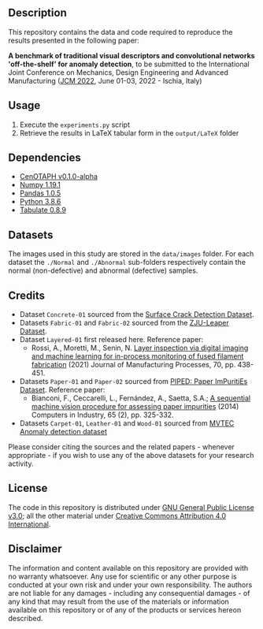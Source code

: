 ## Description
This repository contains the data and code required to reproduce the results presented in the following paper:

__A benchmark of traditional visual descriptors and convolutional networks 'off-the-shelf' for anomaly detection__, to be submitted to the International Joint Conference on Mechanics, Design Engineering and Advanced Manufacturing ([JCM 2022](https://www.associazioneadm.it/jcm2022/index.php), June 01-03, 2022 - Ischia, Italy)

## Usage
1. Execute the `experiments.py` script
2. Retrieve the results in LaTeX tabular form in the `output/LaTeX` folder

## Dependencies
- [CenOTAPH v0.1.0-alpha](https://github.com/bianconif/CenOTAPH)
- [Numpy 1.19.1](https://numpy.org/)
- [Pandas 1.0.5](https://pandas.pydata.org/)
- [Python 3.8.6](https://www.python.org/)
- [Tabulate 0.8.9](https://pypi.org/project/tabulate/)

## Datasets
The images used in this study are stored in the `data/images` folder. For each dataset the `./Normal` and `./Abnormal` sub-folders respectively contain the normal (non-defective) and abnormal (defective) samples.

## Credits
- Dataset `Concrete-01` sourced from the [Surface Crack Detection Dataset](https://www.kaggle.com/arunrk7/surface-crack-detection).
- Datasets `Fabric-01` and `Fabric-02` sourced from the [ZJU-Leaper Dataset](https://github.com/nico-zck/ZJU-Leaper-Dataset).
- Dataset `Layered-01` first released here. Reference paper:
  - Rossi, A., Moretti, M., Senin, N. [Layer inspection via digital imaging and machine learning for in-process monitoring of fused filament fabrication](https://doi.org/10.1016/j.jmapro.2021.08.057) (2021) Journal of Manufacturing Processes, 70, pp. 438-451.
- Datasets `Paper-01` and `Paper-02` sourced from [PIPED: Paper ImPuritiEs Dataset](https://github.com/bianconif/PIPED). Reference paper:
  - Bianconi, F., Ceccarelli, L., Fernández, A., Saetta, S.A.; [A sequential machine vision procedure for assessing paper impurities](https://doi.org/10.1016/j.compind.2013.12.001) (2014) Computers in Industry, 65 (2), pp. 325-332.
- Datasets `Carpet-01`, `Leather-01` and `Wood-01` sourced from [MVTEC Anomaly detection dataset](https://www.mvtec.com/company/research/datasets/mvtec-ad)

Please consider citing the sources and the related papers - whenever appropriate - if you wish to use any of the above datasets for your research activity.

## License
The code in this repository is distributed under [GNU General Public License v3.0](https://choosealicense.com/licenses/gpl-3.0/); all the other material under [Creative Commons Attribution 4.0 International](https://creativecommons.org/licenses/by/4.0/).

## Disclaimer
The information and content available on this repository are provided with no warranty whatsoever. Any use for scientific or any other purpose is conducted at your own risk and under your own responsibility. The authors are not liable for any damages - including any consequential damages - of any kind that may result from the use of the materials or information available on this repository or of any of the products or services hereon described.

